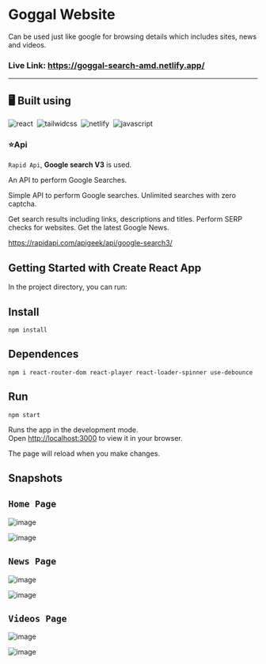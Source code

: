 # Goggal Website
Can be used just like google for browsing details which includes sites, news and videos. 


### Live Link: https://goggal-search-amd.netlify.app/

---
## 🖥️ Built using

![react](https://img.shields.io/badge/React-20232A?style=for-the-badge&logo=react&logoColor=61DAFB)&nbsp;
![tailwidcss](https://img.shields.io/badge/Tailwind_CSS-38B2AC?style=for-the-badge&logo=tailwind-css&logoColor=white)&nbsp;
![netlify](https://img.shields.io/badge/Netlify-00C7B7?style=for-the-badge&logo=netlify&logoColor=white)&nbsp;
![javascript](https://img.shields.io/badge/JavaScript-323330?style=for-the-badge&logo=javascript&logoColor=F7DF1E)&nbsp;

### ⭐Api
``Rapid Api``, **Google search V3** is used.

An API to perform Google Searches.

Simple API to perform Google searches. Unlimited searches with zero captcha. 

Get search results including links, descriptions and titles. Perform SERP checks for websites. Get the latest Google News.

https://rapidapi.com/apigeek/api/google-search3/
## Getting Started with Create React App

In the project directory, you can run:
## Install
    npm install

## Dependences
    npm i react-router-dom react-player react-loader-spinner use-debounce

## Run
    npm start

Runs the app in the development mode.\
Open [http://localhost:3000](http://localhost:3000) to view it in your browser.

The page will reload when you make changes.

## Snapshots

## ``Home Page``
![image](https://user-images.githubusercontent.com/67750128/162229612-5c3c79d0-70ad-4222-929e-e60725be7bb7.png)

![image](https://user-images.githubusercontent.com/67750128/162229818-3e826bae-09ea-403e-a3f7-f96b54b48428.png)

## ``News Page``
![image](https://user-images.githubusercontent.com/67750128/162229898-f55bfe06-d534-49e6-b32a-03cd8a1137b1.png)

![image](https://user-images.githubusercontent.com/67750128/162229996-b7f8a8c6-67ab-4b15-a5d6-8b06f8e315f3.png)

## ``Videos Page``
![image](https://user-images.githubusercontent.com/67750128/162230474-124cd52c-3c1b-46a6-aafc-3d6b23d29516.png)

![image](https://user-images.githubusercontent.com/67750128/162230906-80277bac-e1ad-4360-99a2-77c86c6ec1eb.png)



